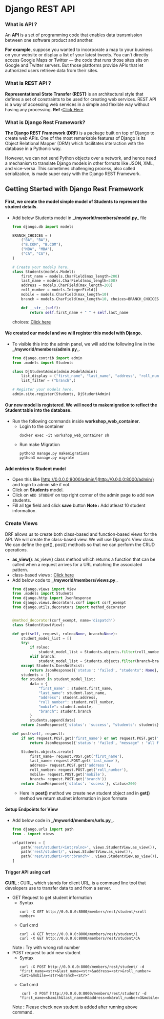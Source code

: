 # Django REST API

### What is API ?
An **API** is a set of programming code that enables data transmission between one software product and another.

**For example**, suppose you wanted to incorporate a map to your business on your website or display a list of your latest tweets. You can’t directly access Google Maps or Twitter — the code that runs those sites sits on Google and Twitter servers. But those platforms provide APIs that let authorized users retrieve data from their sites.


### What is REST API ?
**Representational State Transfer (REST)** is an architectural style that defines a set of constraints to be used for creating web services. REST API is a way of accessing web services in a simple and flexible way without having any processing.
**Ref :**[Click Here](https://www.geeksforgeeks.org/rest-api-introduction/)


### What is Django Rest Framework? 
**The Django REST Framework (DRF)** is a package built on top of Django to create web APIs. One of the most remarkable features of Django is its Object Relational Mapper (ORM) which facilitates interaction with the database in a Pythonic way.

However, we can not send Python objects over a network, and hence need a mechanism to translate Django models in other formats like JSON, XML, and vice-versa. This sometimes challenging process, also called serialization, is made super easy with the Django REST Framework.

## Getting Started with Django Rest Framework
#### First, we create the model simple model of Students to represent the student details.
- Add below Students model in **_/myworld/members/model.py**_ file
    ```python
    from django.db import models

    BRANCH_CHOICES = (
        ("BA", "BA"),
        ("B.COM", "B.COM"),
        ("MBA", "MBA"),
        ("CA", "CA"),
    )

    # Create your models here.
    class Students(models.Model):
        first_name = models.CharField(max_length=200)
        last_name = models.CharField(max_length=200)
        address = models.CharField(max_length=200)
        roll_number = models.IntegerField()
        mobile = models.CharField(max_length=10)
        branch = models.CharField(max_length=10, choices=BRANCH_CHOICES)
    
        def __str__(self):
            return self.first_name + " " + self.last_name
    ```
  choices: [Click here](https://www.geeksforgeeks.org/how-to-use-django-field-choices/)  
  
#### We created our model and we will register this model with Django.
- To visible this into the admin panel, we will add the following line in the **_/myworld/members/admin.py**_.
    ```python
    from django.contrib import admin
    from .models import Students
    
    class DjStudentAdmin(admin.ModelAdmin):
        list_display = ("first_name", "last_name", "address", "roll_number", "mobile", "branch")
        list_filter = ("branch",)

    # Register your models here.
    admin.site.register(Students, DjStudentAdmin) 
    ```
#### Our new model is registered. We will need to makemigration to reflect the Student table into the database. 
  - Run the following commands inside **workshop_web_container**.
    - Login to the container
        ```commandline
        docker exec -it workshop_web_container sh
        ```
    - Run make Migration
        ```commandline
        python3 manage.py makemigrations  
        python3 manage.py migrate 
        ```
#### Add entries to Student model
- Open this like [http://0.0.0.0:8000/admin/](http://0.0.0.0:8000/admin/) and login to admin site if not.
- Click on **Students** model.
- Click on `ADD STUDENT` on top right corner of the admin page to add new students.
- Fill all tge field and click **save** button 
**Note :** Add atleast 10 student information.


### Create Views
DRF allows us to create both class-based and function-based views for the API. We will create the class-based view.
We will use Django's View class. We can define the get(), post() methods so that we can perform the CRUD operations.
- **as_view()**: as_view() class method which returns a function that can be called when a request arrives for a URL matching the associated pattern.
- class-based views : [Click here](https://docs.djangoproject.com/en/4.1/topics/class-based-views/intro/#using-class-based-views:~:text=would%20be%20limited.-,Using%20class%2Dbased%20views,-%C2%B6) 
- Add below code to **_/myworld/members/views.py**_.
    ```python
    from django.views import View
    from .models import Students
    from django.http import JsonResponse
    from django.views.decorators.csrf import csrf_exempt
    from django.utils.decorators import method_decorator
    
    
    @method_decorator(csrf_exempt, name='dispatch')
    class StudentView(View):

    def get(self, request, rolno=None, branch=None):
        student_model_list = []
        try:
            if rolno:
                student_model_list = Students.objects.filter(roll_number=rolno)
            elif branch:
                student_model_list = Students.objects.filter(branch=branch)
        except Students.DoesNotExist:
            return JsonResponse({'status': 'failed', "students": None}, status=400)
        students = []
        for student in student_model_list:
            data = {
                "first_name" : student.first_name,
                "last_name": student.last_name,
                "address": student.address,
                "roll_number": student.roll_number,
                "mobile": student.mobile,
                "branch": student.branch
            }
            students.append(data)
        return JsonResponse({'status': 'success', "students": students}, status=200)

    def post(self, request):
        if not request.POST.get('first_name') or not request.POST.get('last_name') or not request.POST.get('address') or  not request.POST.get('roll_number') or not request.POST.get('mobile'):
            return JsonResponse({'status': 'failed', "message" : "all fields required"}, status=500)

        Students.objects.create(
            first_name= request.POST.get('first_name'),
            last_name= request.POST.get('last_name'),
            address= request.POST.get('address'),
            roll_number= request.POST.get('roll_number'),
            mobile= request.POST.get('mobile'),
            branch= request.POST.get('branch'))
        return JsonResponse({'status': 'sucess'}, status=200)
    ```
    - Here in **post()** method we create new student object and in **get()** method we return studnet information in json formate

#### Setup Endpoints for View
- Add below code in **_/myworld/members/urls.py**_.
    ```python
    from django.urls import path
    from . import views
    
    urlpatterns = [
        path('rest/student/<int:rolno>', views.StudentView.as_view()),
        path('rest/student/', views.StudentView.as_view()),
        path('rest/student/<str:branch>', views.StudentView.as_view()),
    ]
    ```
#### Trigger API using curl
**CURL** : CURL, which stands for client URL, is a command line tool that developers use to transfer data to and from a server.
- GET Request to get student information
    - Syntax
        ```commandline
        curl -X GET http://0.0.0.0:8000/members/rest/student/<roll number>
        ```
    - Curl cmd
        ```commandline
        curl -X GET http://0.0.0.0:8000/members/rest/student/1
        curl -X GET http://0.0.0.0:8000/members/rest/student/CA
        ```
    Note : Try with wrong roll number
- POST request to add new student
    - Syntax
        ```commandline
        curl -X POST http://0.0.0.0:8000/members/rest/student/ -d "first_name=<str>&last_name=<str>&address=<str>&roll_number=<int>&mobile=<str>&branch=<str>"
        ```
    - Curl cmd
        ```commandline
         curl -X POST http://0.0.0.0:8000/members/rest/student/ -d "first_name=shamith&last_name=H&address=mk&roll_number=3&mobile=897654354&branch=CA"
        ```
    Note : Please check new student is added after running above command.
